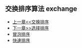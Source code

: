 ## 交换排序算法 exchange

- [上一章<<交换排序](../insertion)
- [下一章>>选择排序](../selection)
- [冒泡排序](./bubble) 
- [快速排序](./quick)

